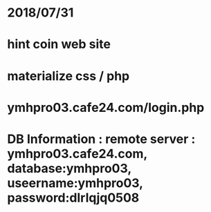 # 
# 2018/07/31
# hint coin web site
# materialize css / php
# ymhpro03.cafe24.com/login.php
# DB Information : remote server : ymhpro03.cafe24.com, database:ymhpro03, useername:ymhpro03, password:dlrlqjq0508
